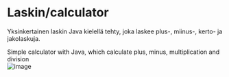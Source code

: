# Laskin/calculator
Yksinkertainen laskin Java kielellä tehty, joka laskee plus-, miinus-, kerto- ja jakolaskuja.

Simple calculator with Java, which calculate plus, minus, multiplication and division <br>
![image](https://github.com/Xemil85/Laskin-calculator/assets/61904238/c28a8085-e5d2-4333-95c6-032cdb1dc8e1)

